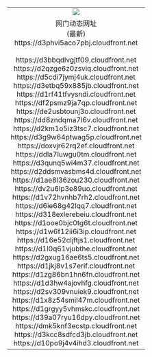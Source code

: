 ﻿<table>
  <tr></tr>
  <tr><td colspan=2 align=center><img src="https://d3phvi5aco7pbj.cloudfront.net/Up/oGate.jpg" /></td></tr>
  <tr><td colspan=2 align=center>网门动态网址<br/>(最新)
<br>https://d3phvi5aco7pbj.cloudfront.net
<br/>
<br>https://d3bbqdlvgjtf09.cloudfront.net
<br>https://d2qzge6z0zsviq.cloudfront.net
<br>https://d5cdi7jymj4uk.cloudfront.net
<br>https://d3etbq59x885jb.cloudfront.net
<br>https://d1rf41tfvysndi.cloudfront.net
<br>https://df2psmz9ja7qp.cloudfront.net
<br>https://de2usbtounj3o.cloudfront.net
<br>https://dd8zndqma7l6v.cloudfront.net
<br>https://d2km1o5iz3tsc7.cloudfront.net
<br>https://d3g9w64ptwag5p.cloudfront.net
<br>https://doxvjr62rq2ef.cloudfront.net
<br>https://ddla7luwgu0tm.cloudfront.net
<br>https://d3qunq5wi4m37.cloudfront.net
<br>https://d2ddsmvasbms4d.cloudfront.net
<br>https://d1ae8l36zou230.cloudfront.net
<br>https://dv2u6lp3e89uo.cloudfront.net
<br>https://d1v72hvnhb7rh2.cloudfront.net
<br>https://d6ie68g42lqq7.cloudfront.net
<br>https://d318exlerebeiu.cloudfront.net
<br>https://d1ooe0bjc0tg6t.cloudfront.net
<br>https://d1w6f12ii6i3ip.cloudfront.net
<br>https://d16e52cljftjs1.cloudfront.net
<br>https://d1l0q61vjubthe.cloudfront.net
<br>https://d2gxug16ae6ts5.cloudfront.net
<br>https://d1jkj8v1s7erif.cloudfront.net
<br>https://d1zg86bn1hn6fn.cloudfront.net
<br>https://d1d3hw4ajovhfg.cloudfront.net
<br>https://d2sv309vnuiek9.cloudfront.net
<br>https://d1x8z54smil47m.cloudfront.net
<br>https://d1grgyy5vhmskc.cloudfront.net
<br>https://d39a07ryu16dpy.cloudfront.net
<br>https://dmk5knf3ecstp.cloudfront.net
<br>https://d3kcc8sdfcd3jb.cloudfront.net
<br>https://d10po9j4v4ihd3.cloudfront.net
    </td>
  </tr>
</table>
